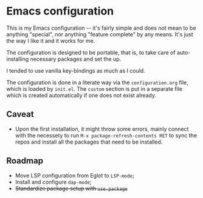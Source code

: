 # Emacs configuration

This is my Emacs configuration -- it's fairly simple and does not mean to be anything "special", nor anything "feature complete" by any means. It's just the way I like it and it works for me.

The configuration is designed to be portable, that is, to take care of auto-installing necessary packages and set the up.

I tended to use vanilla key-bindings as much as I could.

The configuration is done in a literate way via the `configuration.org` file, which is loaded by `init.el`. The `custom` section is put in a separate file which is created automatically if one does not exist already.

## Caveat

+ Upon the first installation, it might throw some errors, mainly connect with the necessety to run `M-x package-refresh-contents RET` to sync the repos and install all the packages that need to be installed.

## Roadmap

+ Move LSP configuration from Eglot to `LSP-mode`;
+ Install and configure `dap-mode`;
+ ~~Standardize package setup with `use-package`~~
